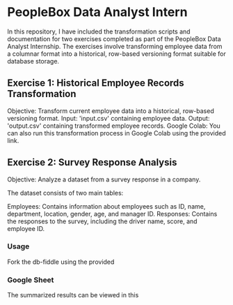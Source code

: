 # PeopleBox Data Analyst Intern
In this repository, I have included the transformation scripts and documentation for two exercises completed as part of the PeopleBox Data Analyst Internship. The exercises involve transforming employee data from a columnar format into a historical, row-based versioning format suitable for database storage.

## Exercise 1: Historical Employee Records Transformation

Objective: Transform current employee data into a historical, row-based versioning format.
Input: 'input.csv' containing employee data.
Output: 'output.csv' containing transformed employee records.
Google Colab: You can also run this transformation process in Google Colab using the provided link.

## Exercise 2: Survey Response Analysis

Objective: Analyze a dataset from a survey response in a company.

The dataset consists of two main tables:

Employees: Contains information about employees such as ID, name, department, location, gender, age, and manager ID.
Responses: Contains the responses to the survey, including the driver name, score, and employee ID.

### Usage
Fork the db-fiddle using the provided
### Google Sheet
The summarized results can be viewed in this

